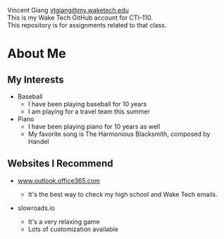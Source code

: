 Vincent Giang vtgiang@my.waketech.edu  
This is my Wake Tech GitHub account for CTI-110.  
This repository is for assignments related to that class.  

# About Me

## My Interests

* Baseball
	* I have been playing baseball for 10 years
	* I am playing for a travel team this summer
* Piano
	* I have been playing piano for 10 years as well
	* My favorite song is The Harmonious Blacksmith, composed by Handel

## Websites I Recommend

* www.outlook.office365.com
	* It's the best way to check my high school and Wake Tech emails. 

* slowroads.io
	* It's a very relaxing game
	* Lots of customization available